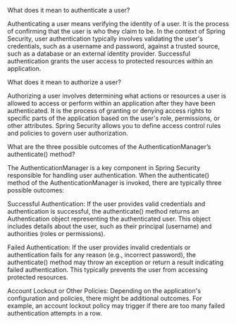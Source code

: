 What does it mean to authenticate a user?

Authenticating a user means verifying the identity of a user. It is the process of confirming that the user is who they claim to be. In the context of Spring Security, user authentication typically involves validating the user's credentials, such as a username and password, against a trusted source, such as a database or an external identity provider. Successful authentication grants the user access to protected resources within an application.

What does it mean to authorize a user?

Authorizing a user involves determining what actions or resources a user is allowed to access or perform within an application after they have been authenticated. It is the process of granting or denying access rights to specific parts of the application based on the user's role, permissions, or other attributes. Spring Security allows you to define access control rules and policies to govern user authorization.

What are the three possible outcomes of the AuthenticationManager’s authenticate() method?

The AuthenticationManager is a key component in Spring Security responsible for handling user authentication. When the authenticate() method of the AuthenticationManager is invoked, there are typically three possible outcomes:

Successful Authentication: If the user provides valid credentials and authentication is successful, the authenticate() method returns an Authentication object representing the authenticated user. This object includes details about the user, such as their principal (username) and authorities (roles or permissions).

Failed Authentication: If the user provides invalid credentials or authentication fails for any reason (e.g., incorrect password), the authenticate() method may throw an exception or return a result indicating failed authentication. This typically prevents the user from accessing protected resources.

Account Lockout or Other Policies: Depending on the application's configuration and policies, there might be additional outcomes. For example, an account lockout policy may trigger if there are too many failed authentication attempts in a row.